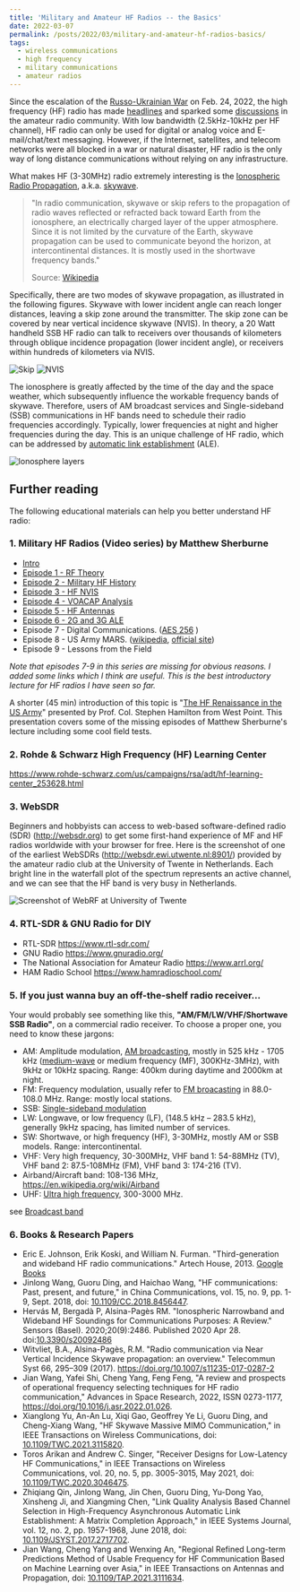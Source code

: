 ```yaml
---
title: 'Military and Amateur HF Radios -- the Basics'
date: 2022-03-07
permalink: /posts/2022/03/military-and-amateur-hf-radios-basics/
tags:
  - wireless communications
  - high frequency
  - military communications
  - amateur radios
---
```


Since the escalation of the [Russo-Ukrainian War](https://en.wikipedia.org/wiki/2022_Russian_invasion_of_Ukraine) on Feb. 24, 2022, the high frequency (HF) radio has made [headlines](https://www.nytimes.com/2022/03/03/business/media/bbc-shortwave-radio-ukraine.html) and sparked some [discussions](https://www.rtl-sdr.com/radio-related-news-occurring-in-the-russia-ukraine-conflict/) in the amateur radio community. With low bandwidth (2.5kHz-10kHz per HF channel), HF radio can only be used for digital or analog voice and E-mail/chat/text messaging. However, if the Internet, satellites, and telecom networks were all blocked in a war or natural disaster, HF radio is the only way of long distance communications without relying on any infrastructure. 


What makes HF (3-30MHz) radio extremely interesting is the [Ionospheric Radio Propagation](https://www.electronics-notes.com/articles/antennas-propagation/ionospheric/hf-propagation-basics.php), a.k.a. [skywave](https://en.wikipedia.org/wiki/Skywave).  
> "In radio communication, skywave or skip refers to the propagation of radio waves reflected or refracted back toward Earth from the ionosphere, an electrically charged layer of the upper atmosphere. Since it is not limited by the curvature of the Earth, skywave propagation can be used to communicate beyond the horizon, at intercontinental distances. It is mostly used in the shortwave frequency bands."
>
> Source: [Wikipedia](https://en.wikipedia.org/wiki/Skywave)
 
Specifically, there are two modes of skywave propagation, as illustrated in the following figures. Skywave with lower incident angle can reach longer distances, leaving a skip zone around the transmitter. The skip zone can be covered by near vertical incidence skywave (NVIS). In theory, a 20 Watt handheld SSB HF radio can talk to receivers over thousands of kilometers through oblique incidence propagation (lower incident angle), or receivers within hundreds of kilometers via NVIS.

![Skip](https://i.imgur.com/UKseQ9x.jpg)
![NVIS](https://i.imgur.com/LW34csx.jpg)

The ionosphere is greatly affected by the time of the day and the space weather, which subsequently influence the workable frequency bands of skywave. Therefore, users of AM broadcast services and Single-sideband (SSB) communications in HF bands need to schedule their radio frequencies accordingly. Typically, lower frequencies at night and higher frequencies during the day. This is an unique challenge of HF radio, which can be addressed by [automatic link establishment](https://en.wikipedia.org/wiki/Automatic_link_establishment) (ALE).

![Ionosphere layers](https://i.imgur.com/VI99HqC.jpg)

## Further reading

The following educational materials can help you better understand HF radio:

### 1. Military HF Radios (Video series) by Matthew Sherburne
- [Intro](https://www.youtube.com/watch?v=dZSLM7iFVMg)
- [Episode 1 - RF Theory](https://www.youtube.com/watch?v=lzjYSoYuoXI)
- [Episode 2 - Military HF History](https://www.youtube.com/watch?v=AoI1RHQuZWQ)
- [Episode 3 - HF NVIS](https://www.youtube.com/watch?v=PBQ0c1_3Ugw)
- [Episode 4 - VOACAP Analysis](https://www.youtube.com/watch?v=QEBho6Xvzdo)
- [Episode 5 - HF Antennas](https://www.youtube.com/watch?v=wdrIOKXF7jE)
- [Episode 6 - 2G and 3G ALE](https://www.youtube.com/watch?v=3viGM7AHvPM)
- Episode 7 - Digital Communications. ([AES 256](https://en.wikipedia.org/wiki/Advanced_Encryption_Standard) )
- Episode 8 - US Army MARS. ([wikipedia](https://en.wikipedia.org/wiki/Military_Auxiliary_Radio_System), [official site](https://www.usarmymars.org/))
- Episode 9 - Lessons from the Field

_Note that episodes 7-9 in this series are missing for obvious reasons. I added some links which I think are useful. This is the best introductory lecture for HF radios I have seen so far._ 

A shorter (45 min) introduction of this topic is
"[The HF Renaissance in the US Army](https://www.youtube.com/watch?v=9QIeG4LiFMg)" presented by Prof. Col. Stephen Hamilton from West Point. This presentation covers some of the missing episodes of Matthew Sherburne's lecture including some cool field tests.

### 2. Rohde & Schwarz High Frequency (HF) Learning Center
<https://www.rohde-schwarz.com/us/campaigns/rsa/adt/hf-learning-center_253628.html>

### 3. WebSDR
Beginners and hobbyists can access to  web-based software-defined radio (SDR) (<http://websdr.org>) to get some first-hand experience of MF and HF radios worldwide with your browser for free. Here is the screenshot of one of the earliest WebSDRs (<http://websdr.ewi.utwente.nl:8901/>) provided by the amateur radio club at the University of Twente in Netherlands. Each bright line in the waterfall plot of the spectrum represents an active channel, and we can see that the HF band is very busy in Netherlands.

![Screenshot of WebRF at University of Twente](https://i.imgur.com/2lAKPc9.png)

### 4. RTL-SDR & GNU Radio for DIY

- RTL-SDR <https://www.rtl-sdr.com/>
- GNU Radio <https://www.gnuradio.org/>
- The National Association for Amateur Radio <https://www.arrl.org/>
- HAM Radio School <https://www.hamradioschool.com/>

### 5. If you just wanna buy an off-the-shelf radio receiver...
Your would probably see something like this, **"AM/FM/LW/VHF/Shortwave SSB Radio"**, on a commercial radio receiver. To choose a proper one, you need to know these jargons:

- AM: Amplitude modulation, [AM broadcasting](https://en.wikipedia.org/wiki/AM_broadcasting), mostly in 525 kHz - 1705 kHz ([medium-wave](https://en.wikipedia.org/wiki/Medium_wave) or medium frequency (MF), 300KHz-3MHz), with 9kHz or 10kHz spacing. Range: 400km during daytime and 2000km at night.
- FM: Frequency modulation, usually refer to [FM broacasting](https://en.wikipedia.org/wiki/FM_broadcasting) in 88.0-108.0 MHz. Range: mostly local stations.
- SSB: [Single-sideband modulation](https://en.wikipedia.org/wiki/Single-sideband_modulation)
- LW: Longwave, or low frequency (LF), (148.5 kHz – 283.5 kHz), generally 9kHz spacing, has limited number of services.
- SW: Shortwave, or high frequency (HF), 3-30MHz, mostly AM or SSB models. Range: intercontinental. 
- VHF: Very high frequency, 30-300MHz, VHF band 1: 54-88MHz (TV), VHF band 2: 87.5-108MHz (FM), VHF band 3: 174-216 (TV).
- Airband/Aircraft band: 108-136 MHz, <https://en.wikipedia.org/wiki/Airband>
- UHF: [Ultra high frequency](https://en.wikipedia.org/wiki/Ultra_high_frequency), 300-3000 MHz.

see [Broadcast band](https://en.wikipedia.org/wiki/Broadcast_band)

### 6. Books & Research Papers

- Eric E. Johnson, Erik Koski, and William N. Furman. "Third-generation and wideband HF radio communications." Artech House, 2013. [Google Books](https://books.google.com/books?id=luqEtNNsciMC&lpg=PR9&ots=6KLEMv2Syt&dq=Third-Generation%20and%20Wideband%20HF%20Radio%20Communications&lr&pg=PR9#v=onepage&q&f=false)
- Jinlong Wang, Guoru Ding, and Haichao Wang, "HF communications: Past, present, and future," in China Communications, vol. 15, no. 9, pp. 1-9, Sept. 2018, doi: [10.1109/CC.2018.8456447](https://ieeexplore.ieee.org/document/8456447).
- Hervás M, Bergadà P, Alsina-Pagès RM. "Ionospheric Narrowband and Wideband HF Soundings for Communications Purposes: A Review." Sensors (Basel). 2020;20(9):2486. Published 2020 Apr 28. doi:[10.3390/s20092486](https://www.ncbi.nlm.nih.gov/pmc/articles/PMC7273218/)
- Witvliet, B.A., Alsina-Pagès, R.M. "Radio communication via Near Vertical Incidence Skywave propagation: an overview." Telecommun Syst 66, 295–309 (2017). <https://doi.org/10.1007/s11235-017-0287-2>
- Jian Wang, Yafei Shi, Cheng Yang, Feng Feng, "A review and prospects of operational frequency selecting techniques for HF radio communication," Advances in Space Research, 2022, ISSN 0273-1177, <https://doi.org/10.1016/j.asr.2022.01.026>.
- Xianglong Yu, An-An Lu, Xiqi Gao, Geoffrey Ye Li, Guoru Ding, and Cheng-Xiang Wang, "HF Skywave Massive MIMO Communication," in IEEE Transactions on Wireless Communications, doi: [10.1109/TWC.2021.3115820](https://ieeexplore.ieee.org/document/9559764).
- Toros Arikan and Andrew C. Singer, "Receiver Designs for Low-Latency HF Communications," in IEEE Transactions on Wireless Communications, vol. 20, no. 5, pp. 3005-3015, May 2021, doi: [10.1109/TWC.2020.3046475](https://ieeexplore.ieee.org/document/9311865).
- Zhiqiang Qin, Jinlong Wang, Jin Chen, Guoru Ding, Yu-Dong Yao, Xinsheng Ji, and Xiangming Chen, "Link Quality Analysis Based Channel Selection in High-Frequency Asynchronous Automatic Link Establishment: A Matrix Completion Approach," in IEEE Systems Journal, vol. 12, no. 2, pp. 1957-1968, June 2018, doi: [10.1109/JSYST.2017.2717702](https://ieeexplore.ieee.org/document/7962279).
- Jian Wang, Cheng Yang and Wenxing An, "Regional Refined Long-term Predictions Method of Usable Frequency for HF Communication Based on Machine Learning over Asia," in IEEE Transactions on Antennas and Propagation, doi: [10.1109/TAP.2021.3111634](https://ieeexplore.ieee.org/document/9540339).

